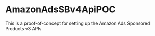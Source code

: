 # AmazonAdsSBv4ApiPOC
This is a proof-of-concept for setting up the Amazon Ads Sponsored Products v3 APIs
